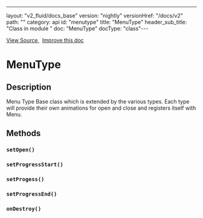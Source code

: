 ---
layout: "v2_fluid/docs_base"
version: "nightly"
versionHref: "/docs/v2"
path: ""
category: api
id: "menutype"
title: "MenuType"
header_sub_title: "Class in module "
doc: "MenuType"
docType: "class"---




<div class="improve-docs">
  <a href='http://github.com/driftyco/ionic2/tree/master/ionic/components/menu/menu-types.ts#L1'>
    View Source
  </a>
  &nbsp;
  <a href='http://github.com/driftyco/ionic2/edit/master/ionic/components/menu/menu-types.ts#L1'>
    Improve this doc
  </a>

</div>




<h1 class="api-title">


MenuType






</h1>






<h2>Description</h2>

<p>Menu Type
Base class which is extended by the various types. Each
type will provide their own animations for open and close
and registers itself with Menu.</p>






<h2>Methods</h2>

<div id="setOpen"></div>

<h3>
<code>setOpen()</code>

</h3>












<div id="setProgressStart"></div>

<h3>
<code>setProgressStart()</code>

</h3>












<div id="setProgess"></div>

<h3>
<code>setProgess()</code>

</h3>












<div id="setProgressEnd"></div>

<h3>
<code>setProgressEnd()</code>

</h3>












<div id="onDestroy"></div>

<h3>
<code>onDestroy()</code>

</h3>










<!-- end content block -->


<!-- end body block -->

